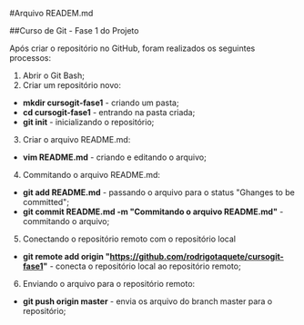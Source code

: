 #Arquivo READEM.md

##Curso de Git - Fase 1 do Projeto

Após criar o repositório no GitHub, foram realizados os seguintes processos:

1. Abrir o Git Bash;
2. Criar um repositório novo:
* **mkdir cursogit-fase1** - criando um pasta;
* **cd cursogit-fase1** - entrando na pasta criada;
* **git init** - inicializando o repositório;
3. Criar o arquivo README.md:
* **vim README.md** - criando e editando o arquivo;
4. Commitando o arquivo README.md:
* **git add README.md** - passando o arquivo para o status "Ghanges to be committed";
* **git commit README.md -m "Commitando o arquivo README.md"** - commitando o arquivo;
5. Conectando o repositório remoto com o repositório local
* **git remote add origin "https://github.com/rodrigotaquete/cursogit-fase1"** - conecta o repositório local ao repositório remoto;
6. Enviando o arquivo para o repositório remoto:
* **git push origin master** - envia os arquivo do branch master para o repositório; 
